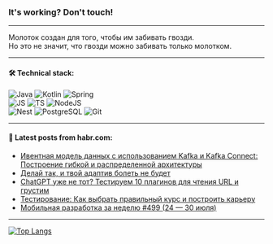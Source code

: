 ### It's working? Don't touch!

---
Молоток создан для того, чтобы им забивать гвозди. <br>
Но это не значит, что гвозди можно забивать только молотком.

---

#### 🛠️ Technical stack:

![Java](https://img.shields.io/badge/Java-informational?logo=Oracle&style=flat&logoColor=white&color=FF4500)
![Kotlin](https://img.shields.io/badge/Kotlin-informational?logo=Kotlin&style=flat&logoColor=white&color=774D97)
![Spring](https://img.shields.io/badge/SpringBoot-informational?logo=SpringBoot&style=flat&logoColor=white&color=6DB33F) <br>
![JS](https://img.shields.io/badge/JS-informational?logo=javaScript&style=flat&logoColor=black&color=F7Df1E)
![TS](https://img.shields.io/badge/TypeScript-informational?logo=typeScript&style=flat&logoColor=black&color=0667A8)
![NodeJS](https://img.shields.io/badge/NodeJS-informational?logo=node.js&style=flat&logoColor=white&color=70A760) <br>
![Nest](https://img.shields.io/badge/NestJS-informational?logo=NestJS&style=flat&logoColor=white&color=E0234E)
![PostgreSQL](https://img.shields.io/badge/PostgreSQL-informational?logo=PostgreSQL&style=flat&logoColor=white&color=DAA520)
![Git](https://img.shields.io/badge/Git-informational?logo=git&style=flat&logoColor=white&color=778899)

___

#### 💬 Latest posts from habr.com:

<!-- BLOG-POST-LIST:START -->
- [Ивентная модель данных с использованием Kafka и Kafka Connect: Построение гибкой и распределенной архитектуры](https://habr.com/ru/articles/751256/?utm_source=habrahabr&utm_medium=rss&utm_campaign=751256)
- [Делай так, и твой адаптив болеть не будет](https://habr.com/ru/companies/nspk/articles/750970/?utm_source=habrahabr&utm_medium=rss&utm_campaign=750970)
- [ChatGPT уже не тот? Тестируем 10 плагинов для чтения URL и грустим](https://habr.com/ru/articles/751376/?utm_source=habrahabr&utm_medium=rss&utm_campaign=751376)
- [Тестирование: Как выбрать правильный курс и построить карьеру](https://habr.com/ru/articles/751398/?utm_source=habrahabr&utm_medium=rss&utm_campaign=751398)
- [Мобильная разработка за неделю #499 &lpar;24 — 30 июля&rpar;](https://habr.com/ru/companies/productivity_inside/articles/751378/?utm_source=habrahabr&utm_medium=rss&utm_campaign=751378)
<!-- BLOG-POST-LIST:END -->

---
[![Top Langs](https://github-readme-stats-git-master-advtsetting-gmailcom.vercel.app/api/top-langs/?username=zloylis&langs_count=10&hide_title=false&title_color=e6edf3&size_weight=0.5&count_weight=0.5&layout=compact&hide_border=true&theme=dracula)](https://github.com/zloylis)

<!-- ![GitHub stats](https://github-readme-stats-git-master-advtsetting-gmailcom.vercel.app/api?username=zloylis&show_icons=true&hide_border=true&theme=dracula&hide_title=true&include_all_commits=true&count_private=true&hide=contribs&hide_rank=true) -->
